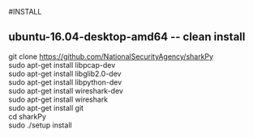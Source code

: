 
#INSTALL

## ubuntu-16.04-desktop-amd64 -- clean install
git clone https://github.com/NationalSecurityAgency/sharkPy<br/>
sudo apt-get install libpcap-dev<br/>
sudo apt-get install libglib2.0-dev<br/>
sudo apt-get install libpython-dev<br/>
sudo apt-get install wireshark-dev<br/>
sudo apt-get install wireshark<br/>
sudo apt-get install git<br/>
cd sharkPy<br/>
sudo ./setup install<br/>
